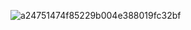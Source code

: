 ![a24751474f85229b004e388019fc32bf](https://github.com/YourFavNarcissist/YourFavNarcissist/assets/148635455/88d2f736-09a8-4e4f-af7d-ffed5d25f266)
